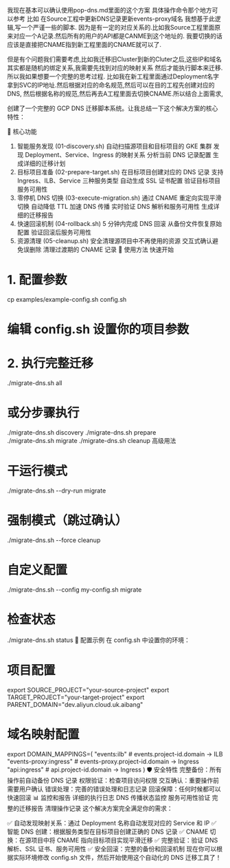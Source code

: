 我现在基本可以确认使用pop-dns.md里面的这个方案 具体操作命令那个地方可以参考 比如 在Source工程中更新DNS记录更新events-proxy域名 我想基于此逻辑,写一个严谨一些的脚本. 因为是有一定的对应关系的.比如我Source工程里面原来对应一个A记录.然后所有的用户的API都是CANME到这个地址的. 我要切换的话 应该是直接把CNAME指到新工程里面的CNAME就可以了.

但是有个问题我们需要考虑,比如我迁移旧Cluster到新的Cluter之后,这些IP和域名其实都是随机的绑定关系,我需要先找到对应的映射关系 然后才能执行脚本来迁移.所以我如果想要一个完整的思考过程. 比如我在新工程里面通过Deployment名字拿到SVC的IP地址.然后根据对应的命名规范,然后可以在目的工程先创建对应的DNS, 然后根据名称的规范,然后再去A工程里面去切换CNAME.所以结合上面需求,



创建了一个完整的 GCP DNS 迁移脚本系统。让我总结一下这个解决方案的核心特性：

🎯 核心功能
1. 智能服务发现 (01-discovery.sh)
自动扫描源项目和目标项目的 GKE 集群
发现 Deployment、Service、Ingress 的映射关系
分析当前 DNS 记录配置
生成详细的迁移计划
2. 目标项目准备 (02-prepare-target.sh)
在目标项目创建对应的 DNS 记录
支持 Ingress、ILB、Service 三种服务类型
自动生成 SSL 证书配置
验证目标项目服务可用性
3. 零停机 DNS 切换 (03-execute-migration.sh)
通过 CNAME 重定向实现平滑切换
自动降低 TTL 加速 DNS 传播
实时验证 DNS 解析和服务可用性
生成详细的迁移报告
4. 快速回滚机制 (04-rollback.sh)
5 分钟内完成 DNS 回滚
从备份文件恢复原始配置
验证回滚后服务可用性
5. 资源清理 (05-cleanup.sh)
安全清理源项目中不再使用的资源
交互式确认避免误删除
清理过渡期的 CNAME 记录
🚀 使用方法
快速开始
# 1. 配置参数
cp examples/example-config.sh config.sh
# 编辑 config.sh 设置你的项目参数

# 2. 执行完整迁移
./migrate-dns.sh all

# 或分步骤执行
./migrate-dns.sh discovery
./migrate-dns.sh prepare  
./migrate-dns.sh migrate
./migrate-dns.sh cleanup
高级用法
# 干运行模式
./migrate-dns.sh --dry-run migrate

# 强制模式（跳过确认）
./migrate-dns.sh --force cleanup

# 自定义配置
./migrate-dns.sh --config my-config.sh migrate

# 检查状态
./migrate-dns.sh status
🔧 配置示例
在 config.sh 中设置你的环境：

# 项目配置
export SOURCE_PROJECT="your-source-project"
export TARGET_PROJECT="your-target-project"
export PARENT_DOMAIN="dev.aliyun.cloud.uk.aibang"

# 域名映射配置
export DOMAIN_MAPPINGS=(
    "events:ilb"           # events.project-id.domain -> ILB
    "events-proxy:ingress" # events-proxy.project-id.domain -> Ingress
    "api:ingress"          # api.project-id.domain -> Ingress
)
🛡️ 安全特性
完整备份：所有操作前自动备份 DNS 记录
权限验证：检查项目访问权限
交互确认：重要操作前需要用户确认
错误处理：完善的错误处理和日志记录
回滚保障：任何时候都可以快速回滚
📊 监控和报告
详细的执行日志
DNS 传播状态监控
服务可用性验证
完整的迁移报告
清理操作记录
这个解决方案完全满足你的需求：

✅ 自动发现映射关系：通过 Deployment 名称自动发现对应的 Service 和 IP
✅ 智能 DNS 创建：根据服务类型在目标项目创建正确的 DNS 记录
✅ CNAME 切换：在源项目中将 CNAME 指向目标项目实现平滑迁移
✅ 完整验证：验证 DNS 解析、SSL 证书、服务可用性
✅ 安全回滚：完整的备份和回滚机制
现在你可以根据实际环境修改 config.sh 文件，然后开始使用这个自动化的 DNS 迁移工具了！